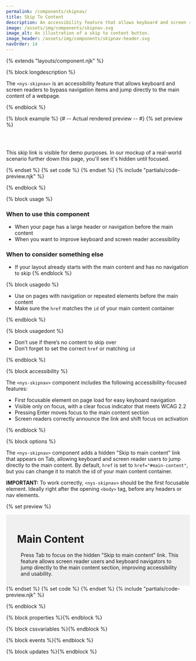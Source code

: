 ```yaml
---
permalink: /components/skipnav/
title: Skip To Content
description: An accessibility feature that allows keyboard and screen readers to bypass navigation items and jump directly to the main content of a webpage.
image: /assets/img/components/skipnav.svg
image_alt: An illustration of a skip to content button.
image_header: /assets/img/components/skipnav-header.svg
navOrder: 14
---
```


{% extends "layouts/component.njk" %}

{% block longdescription %}

The <code class="language-js">&lt;nys-skipnav&gt;</code> is an accessibility feature that allows keyboard and screen readers to bypass navigation items and jump directly to the main content of a webpage.

{% endblock %}

{% block example %}
{# -- Actual rendered preview -- #}
{% set preview %}
<script>
  setTimeout(() => {
    const skipnav = document.getElementById("skipnav");
    const link = skipnav?.shadowRoot?.querySelector(".nys-skipnav__link");
    link?.classList.add("show");
  }, 0);
</script>
<div style="position: relative; overflow: hidden;"><nys-skipnav id="skipnav" href="#main-content"></nys-skipnav>
<p style="margin-top:45px;">
  This skip link is visible for demo purposes. In our mockup of a
  real-world scenario further down this page, you'll see it's hidden until
  focused.
</p></div>
{% endset %}
{% set code %}
<nys-skipnav id="skipnav" href="#main-content"></nys-skipnav>
{% endset %}
{% include "partials/code-preview.njk" %}

{% endblock %}

{% block usage %}

### When to use this component
  - When your page has a large header or navigation before the main content
  - When you want to improve keyboard and screen reader accessibility
### When to consider something else

  - If your layout already starts with the main content and has no navigation to skip
{% endblock %}

{% block usagedo %}

  - Use on pages with navigation or repeated elements before the main content
  - Make sure the `href` matches the `id` of your main content container

{% endblock %}

{% block usagedont %}

  - Don’t use if there’s no content to skip over
  - Don’t forget to set the correct `href` or matching `id`

{% endblock %}

{% block accessibility %}

The `<nys-skipnav>` component includes the following accessibility-focused features:
  - First focusable element on page load for easy keyboard navigation
  - Visible only on focus, with a clear focus indicator that meets WCAG 2.2
  - Pressing Enter moves focus to the main content section
  - Screen readers correctly announce the link and shift focus on activation

{% endblock %}

{% block options %}

The `<nys-skipnav>` component adds a hidden "Skip to main content" link that appears on Tab, allowing keyboard and screen reader users to jump directly to the main content. By default, `href` is set to `href="#main-content"`, but you can change it to match the id of your main content container.

**IMPORTANT:** To work correctly, `<nys-skipnav>` should be the first focusable element. Ideally right after the opening `<body>` tag, before any headers or nav elements.

{% set preview %}
<div style="position: relative; overflow: hidden;"><nys-skipnav
  id="skipnav"
  href="#main-content1"
></nys-skipnav>
<nys-unavheader hideTranslate hideSearch></nys-unavheader>
<div id="main-content1" style="padding:10px 30px; background-color: #f0f0f0;">
  <h1>Main Content</h1>
  <p style="display:flex; align-items:top; gap:10px;">
      <nys-icon name="info" size="2xl"></nys-icon>
      Press Tab to focus on the hidden "Skip to main content" link. This feature 
      allows screen reader users and keyboard navigators to jump directly to the 
      main content section, improving accessibility and usability.
  </p>
</div>
<nys-unavfooter></nys-unavfooter></div>
{% endset %}
{% set code %}
<nys-skipnav id="skipnav" href="#main-content"></nys-skipnav>
{% endset %}
{% include "partials/code-preview.njk" %}

{% endblock %}

{% block properties %}{% endblock %}

{% block cssvariables %}{% endblock %}

{% block events %}{% endblock %}

{% block updates %}{% endblock %}
